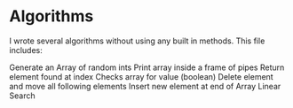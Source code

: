 # Algorithms

I wrote several algorithms without using any built in methods.  This file includes:

Generate an Array of random ints
Print array inside a frame of pipes
Return element found at index
Checks array for value (boolean)
Delete element and move all following elements
Insert new element at end of Array
Linear Search
